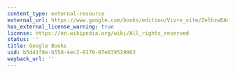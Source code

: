 ```yaml
---
content_type: external-resource
external_url: https://www.google.com/books/edition/Vivre_vite/ZelhzwEACAAJ?hl=en
has_external_license_warning: true
license: https://en.wikipedia.org/wiki/All_rights_reserved
status: ''
title: Google Books
uid: b5d41f8e-b558-4ec2-9179-87e039529963
wayback_url: ''
---
```

